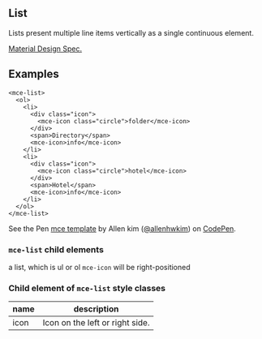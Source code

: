 <a name="List"></a>

## List
Lists present multiple line items vertically as a single continuous element.

[Material Design Spec.](https://material.io/guidelines/components/lists.html#lists-actions)

## Examples
```
<mce-list>
  <ol>
    <li>
      <div class="icon">
        <mce-icon class="circle">folder</mce-icon>
      </div>
      <span>Directory</span>
      <mce-icon>info</mce-icon>
    </li>
    <li>
      <div class="icon">
        <mce-icon class="circle">hotel</mce-icon>
      </div>
      <span>Hotel</span>
      <mce-icon>info</mce-icon>
    </li>
  </ol>
</mce-list>
```

<p datmce-height="300" datmce-theme-id="32189" datmce-slug-hash="BJmaeb" datmce-default-tab="html,result" datmce-user="allenhwkim" datmce-embed-version="2" datmce-pen-title="mce template" class="codepen">See the Pen <a href="https://codepen.io/allenhwkim/pen/PEJKKo/">mce template</a> by Allen kim (<a href="https://codepen.io/allenhwkim">@allenhwkim</a>) on <a href="https://codepen.io">CodePen</a>.</p>
<script async src="https://production-assets.codepen.io/assets/embed/ei.js"></script>


### `mce-list` child elements
 a list, which is ul or ol
 `mce-icon` will be right-positioned

### Child element of `mce-list` style classes
 |name|description|
 |---|---|
 |icon| Icon on the left or right side. 

```

